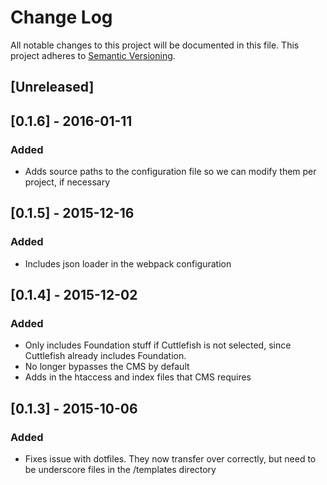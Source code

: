 # Change Log
All notable changes to this project will be documented in this file. This project adheres to [Semantic Versioning](http://semver.org).

## [Unreleased]

## [0.1.6] - 2016-01-11
### Added
- Adds source paths to the configuration file so we can modify them per project, if necessary

## [0.1.5] - 2015-12-16
### Added
- Includes json loader in the webpack configuration

## [0.1.4] - 2015-12-02
### Added
- Only includes Foundation stuff if Cuttlefish is not selected, since Cuttlefish already includes Foundation.
- No longer bypasses the CMS by default
- Adds in the htaccess and index files that CMS requires

## [0.1.3] - 2015-10-06
### Added
- Fixes issue with dotfiles. They now transfer over correctly, but need to be underscore files in the /templates directory
